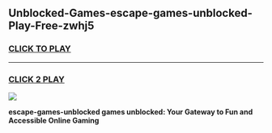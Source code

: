 
## Unblocked-Games-escape-games-unblocked-Play-Free-zwhj5
<h3>
<a href="https://premium76.site?title=escape-games-unblocked&ref=20M">CLICK TO PLAY</a></h3>
<hr>

<h3>
<a href="https://premium76.site?title=escape-games-unblocked&ref=20M">CLICK 2 PLAY</a>
  
</h3>

<a href="https://premium76.site?title=escape-games-unblocked&ref=19M"><img src="https://clearcache.store/games.png"></a>


**escape-games-unblocked games unblocked: Your Gateway to Fun and Accessible Online Gaming**
